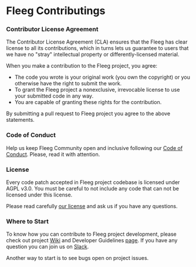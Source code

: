 # Fleeg Contributings

### Contributor License Agreement
The Contributor License Agreement (CLA) ensures that the Fleeg has clear license to all its contributions, which in turns lets us guarantee to users that we have no "stray" intellectual property or differently-licensed material.

When you make a contribution to the Fleeg project, you agree:

* The code you wrote is your original work (you own the copyright) or you otherwise have the right to submit the work.
* To grant the Fleeg project a nonexclusive, irrevocable license to use your submitted code in any way.
* You are capable of granting these rights for the contribution.

By submitting a pull request to Fleeg project you agree to the above statements.

### Code of Conduct
Help us keep Fleeg Community open and inclusive following our [Code of Conduct][coc]. Please, read it with attention.

### License
Every code patch accepted in Fleeg project codebase is licensed under AGPL v3.0. You must be careful to not include any code that can not be licensed under this license.

Please read carefully [our license][license] and ask us if you have any questions.

### Where to Start
To know how you can contribute to Fleeg project development, please check out project [Wiki][wiki] and Developer Guidelines [page][developer]. If you have any question you can join us on [Slack][slack].

Another way to start is to see bugs open on project issues.


[coc]: https://github.com/Fleeg/fleeg-platform/blob/master/CODE_OF_CONDUCT.md
[license]: https://github.com/Fleeg/fleeg-platform/blob/master/LICENSE
[wiki]: https://github.com/Fleeg/fleeg-platform/wiki
[developer]: https://github.com/Fleeg/fleeg-platform/wiki
[slack]: https://fleeg.slack.com
